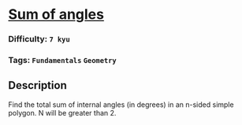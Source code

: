 # [Sum of angles](https://www.codewars.com/kata/5a03b3f6a1c9040084001765)

### Difficulty: `7 kyu`

### Tags: `Fundamentals` `Geometry`

## Description

Find the total sum of internal angles (in degrees) in an n-sided simple polygon. N will be greater than 2.